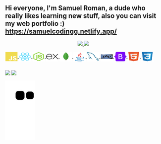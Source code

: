 ## Hi everyone, I'm Samuel Roman, a dude who really likes learning new stuff, also you can visit my web portfolio :) https://samuelcodingg.netlify.app/
  
<div align="center">
  <a href="https://github.com/Samuelcodingg">
  <img height="180em" src="https://github-readme-stats.vercel.app/api?username=Samuelcodingg&show_icons=true&theme=dracula&include_all_commits=true&count_private=true"/>
  <img height="180em" src="https://github-readme-stats.vercel.app/api/top-langs/?username=Samuelcodingg&layout=compact&langs_count=8&theme=dracula"/>
</div>

<div style="display: inline_block"><br>
  <img align="center" alt="samuel-Js" height="30" width="40" src="https://raw.githubusercontent.com/devicons/devicon/master/icons/javascript/javascript-plain.svg">
  <img align="center" alt="samuel-React" height="30" width="40" src="https://raw.githubusercontent.com/devicons/devicon/master/icons/react/react-original.svg">
  <img align="center" alt="samuel-Node" height="30" width="40" src="https://github.com/devicons/devicon/blob/master/icons/nodejs/nodejs-original.svg">
  <img align="center" alt="samuel-Express" height="30" width="40" src="https://github.com/devicons/devicon/blob/master/icons/express/express-original.svg">
  <img align="center" alt="samuel-Mongo" height="30" width="40" src="https://github.com/devicons/devicon/blob/master/icons/mongodb/mongodb-original.svg">
  <img align="center" alt="samuel-java" height="30" width="40" src="https://github.com/devicons/devicon/blob/master/icons/java/java-original.svg">
  <img align="center" alt="samuel-mysql" height="30" width="40" src="https://github.com/devicons/devicon/blob/master/icons/mysql/mysql-original.svg">
  <img align="center" alt="samuel-php" height="30" width="40" src="https://github.com/devicons/devicon/blob/master/icons/php/php-original.svg">
  <img align="center" alt="samuel-bootstrap" height="30" width="40" src="https://github.com/devicons/devicon/blob/master/icons/bootstrap/bootstrap-original.svg">
  <img align="center" alt="Rafa-HTML" height="30" width="40" src="https://raw.githubusercontent.com/devicons/devicon/master/icons/html5/html5-original.svg">
  <img align="center" alt="Rafa-CSS" height="30" width="40" src="https://raw.githubusercontent.com/devicons/devicon/master/icons/css3/css3-original.svg">
</div>
  
  ##
  
<div> 
  <a href = "mailto:samuelroman39@gmail.com"><img src="https://img.shields.io/badge/-Gmail-%23333?style=for-the-badge&logo=gmail&logoColor=white" target="_blank"></a>
  <a href="https://www.linkedin.com/in/samuel-aar%C3%B3n-rom%C3%A1n-c%C3%A9spedes-21440512a/" target="_blank"><img src="https://img.shields.io/badge/-LinkedIn-%230077B5?style=for-the-badge&logo=linkedin&logoColor=white" target="_blank"></a> 
 
  ![Snake animation](https://github.com/rafaballerini/rafaballerini/blob/output/github-contribution-grid-snake.svg)
 
</div>

